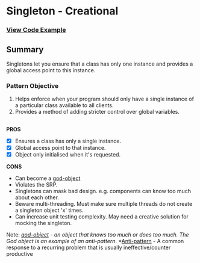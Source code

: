 # Singleton - Creational

### [View Code Example](https://github.com/charlesmolyneux/DesignPatterns-Swift/tree/master/Project/DesignPatterns/DesignPatterns/Creational/Singleton)

## Summary
Singletons let you ensure that a class has only one instance and provides a global access point to this instance.

### Pattern Objective
1. Helps enforce when your program should only have a single instance of a particular class available to all clients.
2. Provides a method of adding stricter control over global variables.
##

**PROS**
 - [x] Ensures a class has only a single instance.
 - [x] Global access point to that instance.
 - [x] Object only initialised when it's requested.

**CONS**
- Can become a [god-object](https://en.wikipedia.org/wiki/God_object)
- Violates the SRP.
- Singletons can mask bad design. e.g. components can know too much about each other.
- Beware multi-threading. Must make sure multiple threads do not create a singleton object 'x' times.
- Can increase unit testing complexity. May need a creative solution for mocking the singleton.

Note:
*[god-object](https://en.wikipedia.org/wiki/God_object) - an object that knows too much or does too much.
The God object is an example of an anti-pattern*.
*[Anti-pattern](https://en.wikipedia.org/wiki/Anti-pattern) - A common response to a recurring problem that is usually ineffective/counter productive
